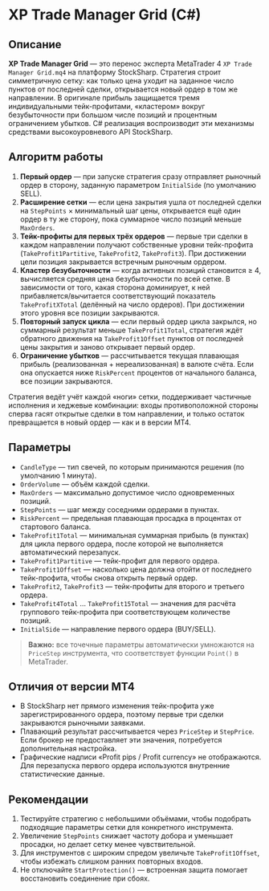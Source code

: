 # XP Trade Manager Grid (C#)

## Описание

**XP Trade Manager Grid** — это перенос эксперта MetaTrader 4 `XP Trade Manager Grid.mq4` на платформу StockSharp. Стратегия строит симметричную сетку: как только цена уходит на заданное число пунктов от последней сделки, открывается новый ордер в том же направлении. В оригинале прибыль защищается тремя индивидуальными тейк-профитами, «кластером» вокруг безубыточности при большом числе позиций и процентным ограничением убытков. C# реализация воспроизводит эти механизмы средствами высокоуровневого API StockSharp.

## Алгоритм работы

1. **Первый ордер** — при запуске стратегия сразу отправляет рыночный ордер в сторону, заданную параметром `InitialSide` (по умолчанию SELL).
2. **Расширение сетки** — если цена закрытия ушла от последней сделки на `StepPoints` × минимальный шаг цены, открывается ещё один ордер в ту же сторону, пока суммарное число позиций меньше `MaxOrders`.
3. **Тейк-профиты для первых трёх ордеров** — первые три сделки в каждом направлении получают собственные уровни тейк-профита (`TakeProfit1Partitive`, `TakeProfit2`, `TakeProfit3`). При достижении цели позиция закрывается встречным рыночным ордером.
4. **Кластер безубыточности** — когда активных позиций становится ≥ 4, вычисляется средняя цена безубыточности по всей сетке. В зависимости от того, какая сторона доминирует, к ней прибавляется/вычитается соответствующий показатель `TakeProfitXTotal` (делённый на число ордеров). При достижении этого уровня все позиции закрываются.
5. **Повторный запуск цикла** — если первый ордер цикла закрылся, но суммарный результат меньше `TakeProfit1Total`, стратегия ждёт обратного движения на `TakeProfit1Offset` пунктов от последней цены закрытия и заново открывает первый ордер.
6. **Ограничение убытков** — рассчитывается текущая плавающая прибыль (реализованная + нереализованная) в валюте счёта. Если она опускается ниже `RiskPercent` процентов от начального баланса, все позиции закрываются.

Стратегия ведёт учёт каждой «ноги» сетки, поддерживает частичные исполнения и хеджевые комбинации: входы противоположной стороны сперва гасят открытые сделки в том направлении, и только остаток превращается в новый ордер — как и в версии MT4.

## Параметры

- `CandleType` — тип свечей, по которым принимаются решения (по умолчанию 1 минута).
- `OrderVolume` — объём каждой сделки.
- `MaxOrders` — максимально допустимое число одновременных позиций.
- `StepPoints` — шаг между соседними ордерами в пунктах.
- `RiskPercent` — предельная плавающая просадка в процентах от стартового баланса.
- `TakeProfit1Total` — минимальная суммарная прибыль (в пунктах) для цикла первого ордера, после которой не выполняется автоматический перезапуск.
- `TakeProfit1Partitive` — тейк-профит для первого ордера.
- `TakeProfit1Offset` — насколько цена должна отойти от последнего тейк-профита, чтобы снова открыть первый ордер.
- `TakeProfit2`, `TakeProfit3` — тейк-профиты для второго и третьего ордера.
- `TakeProfit4Total` … `TakeProfit15Total` — значения для расчёта группового тейк-профита при соответствующем количестве позиций.
- `InitialSide` — направление первого ордера (BUY/SELL).

> **Важно:** все точечные параметры автоматически умножаются на `PriceStep` инструмента, что соответствует функции `Point()` в MetaTrader.

## Отличия от версии MT4

- В StockSharp нет прямого изменения тейк-профита уже зарегистрированного ордера, поэтому первые три сделки закрываются рыночными заявками.
- Плавающий результат рассчитывается через `PriceStep` и `StepPrice`. Если брокер не предоставляет эти значения, потребуется дополнительная настройка.
- Графические надписи «Profit pips / Profit currency» не отображаются. Для перезапуска первого ордера используются внутренние статистические данные.

## Рекомендации

1. Тестируйте стратегию с небольшими объёмами, чтобы подобрать подходящие параметры сетки для конкретного инструмента.
2. Увеличение `StepPoints` снижает частоту добора и уменьшает просадки, но делает сетку менее чувствительной.
3. Для инструментов с широким спредом увеличьте `TakeProfit1Offset`, чтобы избежать слишком ранних повторных входов.
4. Не отключайте `StartProtection()` — встроенная защита помогает восстановить соединение при сбоях.

